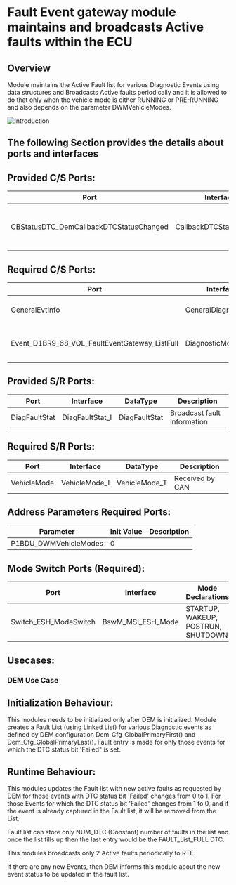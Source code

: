 Fault Event gateway module maintains and broadcasts Active faults within the ECU
========


## Overview
Module maintains the Active Fault list for various Diagnostic Events using data structures and Broadcasts Active faults periodically and it is allowed to do that only when the vehicle mode is either RUNNING or PRE-RUNNING and also depends on the parameter DWMVehicleModes. 

![Introduction](images/FaultEventGateway_Overview.png)

## The following Section provides the details about ports and interfaces
## Provided C/S Ports:

| Port                                                        | Interface                           | C/S Operation               | Description |
|-------------------------------------------------------------|-------------------------------------|-----------------------------|-------------|
|CBStatusDTC_DemCallbackDTCStatusChanged                      | CallbackDTCStatusChange		    | DTCStatusChanged()          | Used by DEM to update the Event dtc status |


## Required C/S Ports:

| Port               	| Interface                	| C/S Operation        			| Description 	|
|--------------------	|--------------------------	|---------------------------------------|-------------	|
| GeneralEvtInfo 	| GeneralDiagnosticInfo 	|GetEventStatus(), GetDTCOfEvent() 	| Used only during module Init|
|Event_D1BR9_68_VOL_FaultEventGateway_ListFull |DiagnosticMonitor |SetEventStatus() | Used to inform DEM about Fault List status     |

## Provided S/R Ports:

| Port                        	| Interface                     	| DataType 	| Description 	|
|-----------------------------	|-------------------------------	|----------	|-------------	|
| DiagFaultStat                 	| DiagFaultStat_I                 	| DiagFaultStat         	|   Broadcast fault information    	|

## Required S/R Ports:

| Port                        	| Interface                     	| DataType 	| Description 	|
|-----------------------------	|-------------------------------	|----------	|-------------	|
| VehicleMode                 	| VehicleMode_I                 	| VehicleMode_T         	|   Received by CAN    	|


## Address Parameters Required Ports:

| Parameter                   	| Init Value 	| Description		|
|-----------------------------	|-------------	|-----------------------|
| P1BDU_DWMVehicleModes     	|      0       	|			|


## Mode Switch Ports (Required):

| Port                        	| Interface                   	| Mode Declarations                  	|
|-----------------------------	|-----------------------------	|------------------------------------	|
| Switch_ESH_ModeSwitch       	| BswM_MSI_ESH_Mode           	| STARTUP, WAKEUP, POSTRUN, SHUTDOWN 	|


## Usecases:

### DEM Use Case  
## Initialization Behaviour:
This modules needs to be initialized only after DEM is initialized.
Module creates a Fault List (using Linked List) for various Diagnostic events as defined by DEM configuration Dem_Cfg_GlobalPrimaryFirst() and Dem_Cfg_GlobalPrimaryLast().
Fault entry is made for only those events for which the DTC status bit 'Failed" is set.

## Runtime Behaviour:
This modules updates the Fault list with new active faults as requested by DEM for those events with DTC status bit 'Failed' changes from 0 to 1. For those Events for which the DTC status bit 'Failed' changes from 1 to 0, and if the event is already captured in the Fault list, it will be removed from the List.

Fault list can store only NUM_DTC (Constant) number of faults in the list and once the list fills up then the last entry would be the FAULT_List_FULL DTC.

This modules broadcasts only 2 Active faults periodically to RTE.

If there are any new Events, then DEM informs this module about the new event status to be updated in the fault list.
